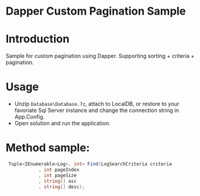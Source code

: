 Dapper Custom Pagination Sample
========================================
# Introduction

Sample for custom pagination using Dapper. Supporting sorting + criteria + pagination.

# Usage

* Unzip `Database\Database.7z`, attach to LocalDB, or restore to your favoriate Sql Server instance and change the connection string in App.Config.
* Open solution and run the application.

# Method sample:
```csharp
 Tuple<IEnumerable<Log>, int> Find(LogSearchCriteria criteria
            , int pageIndex
            , int pageSize
            , string[] asc
            , string[] desc);
```